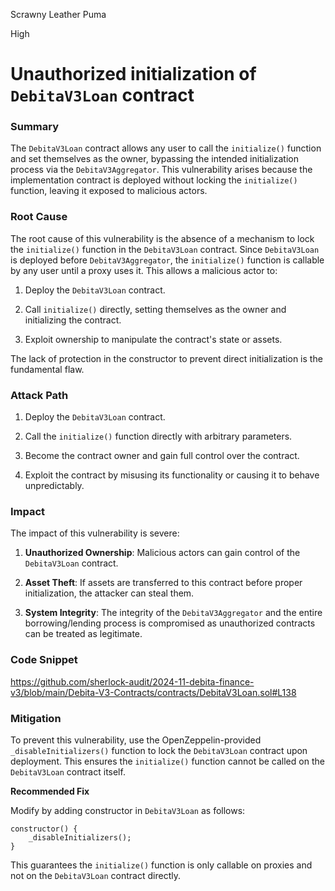 Scrawny Leather Puma

High

# Unauthorized initialization of `DebitaV3Loan` contract

### Summary

The `DebitaV3Loan` contract allows any user to call the `initialize()` function and set themselves as the owner, bypassing the intended initialization process via the `DebitaV3Aggregator`. This vulnerability arises because the implementation contract is deployed without locking the `initialize()` function, leaving it exposed to malicious actors.

### Root Cause

The root cause of this vulnerability is the absence of a mechanism to lock the `initialize()` function in the `DebitaV3Loan` contract. Since `DebitaV3Loan` is deployed before `DebitaV3Aggregator`, the `initialize()` function is callable by any user until a proxy uses it. This allows a malicious actor to:

1. Deploy the `DebitaV3Loan` contract.

2. Call `initialize()` directly, setting themselves as the owner and initializing the contract.

3. Exploit ownership to manipulate the contract's state or assets.

The lack of protection in the constructor to prevent direct initialization is the fundamental flaw.

### Attack Path

1. Deploy the `DebitaV3Loan` contract.

2. Call the `initialize()` function directly with arbitrary parameters.

3. Become the contract owner and gain full control over the contract.

4. Exploit the contract by misusing its functionality or causing it to behave unpredictably.

### Impact

The impact of this vulnerability is severe:

1. **Unauthorized Ownership**: Malicious actors can gain control of the `DebitaV3Loan` contract.

2. **Asset Theft**: If assets are transferred to this contract before proper initialization, the attacker can steal them.

3. **System Integrity**: The integrity of the `DebitaV3Aggregator` and the entire borrowing/lending process is compromised as unauthorized contracts can be treated as legitimate.

### Code Snippet
https://github.com/sherlock-audit/2024-11-debita-finance-v3/blob/main/Debita-V3-Contracts/contracts/DebitaV3Loan.sol#L138

### Mitigation

To prevent this vulnerability, use the OpenZeppelin-provided `_disableInitializers()` function to lock the `DebitaV3Loan` contract upon deployment. This ensures the `initialize()` function cannot be called on the `DebitaV3Loan` contract itself.

**Recommended Fix**

Modify by adding constructor in `DebitaV3Loan` as follows:

```solidity
constructor() {
    _disableInitializers();
}
``` 

This guarantees the `initialize()` function is only callable on proxies and not on the `DebitaV3Loan` contract directly.